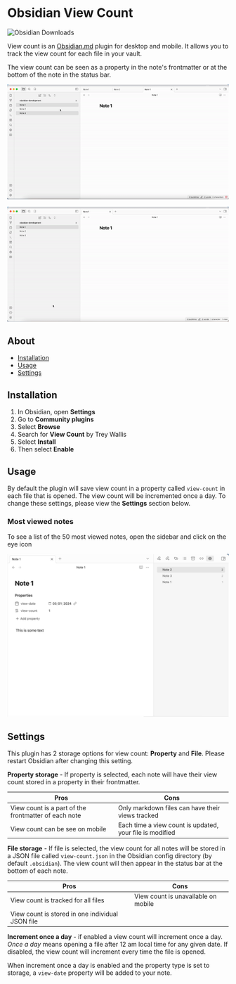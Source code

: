 # Obsidian View Count

![Obsidian Downloads](https://img.shields.io/badge/dynamic/json?logo=obsidian&color=%23483699&label=downloads&query=%24%5B%22view-count%22%5D.downloads&url=https%3A%2F%2Fraw.githubusercontent.com%2Fobsidianmd%2Fobsidian-releases%2Fmaster%2Fcommunity-plugin-stats.json)

View count is an [Obsidian.md](https://obsidian.md) plugin for desktop and mobile. It allows you to track the view count for each file in your vault.

The view count can be seen as a property in the note's frontmatter or at the bottom of the note in the status bar.

![](/readme/property-storage.gif)

![](/readme/file-storage.gif)

## About

-   [Installation](#installation)
-   [Usage](#usage)
-   [Settings](#settings)

## Installation

1. In Obsidian, open **Settings**
2. Go to **Community plugins**
3. Select **Browse**
4. Search for **View Count** by Trey Wallis
5. Select **Install**
6. Then select **Enable**

## Usage

By default the plugin will save view count in a property called `view-count` in each file that is opened. The view count will be incremented once a day. To change these settings, please view the **Settings** section below.

### Most viewed notes

To see a list of the 50 most viewed notes, open the sidebar and click on the eye icon

![](/readme/list.png)

## Settings

This plugin has 2 storage options for view count: **Property** and **File**. Please restart Obsidian after changing this setting.

**Property storage** - If property is selected, each note will have their view count stored in a property in their frontmatter.

| Pros                                                 | Cons                                                     |
| ---------------------------------------------------- | -------------------------------------------------------- |
| View count is a part of the frontmatter of each note | Only markdown files can have their views tracked         |
| View count can be see on mobile                      | Each time a view count is updated, your file is modified |

**File storage** - If file is selected, the view count for all notes will be stored in a JSON file called `view-count.json` in the Obsidian config directory (by default `.obsidian`). The view count will then appear in the status bar at the bottom of each note.

| Pros                                             | Cons                                |
| ------------------------------------------------ | ----------------------------------- |
| View count is tracked for all files              | View count is unavailable on mobile |
| View count is stored in one individual JSON file |                                     |

**Increment once a day** - if enabled a view count will increment once a day. _Once a day_ means opening a file after 12 am local time for any given date. If disabled, the view count will increment every time the file is opened.

When increment once a day is enabled and the property type is set to storage, a `view-date` property will be added to your note.
